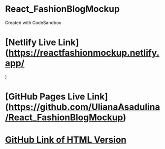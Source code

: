 # React_FashionBlogMockup
Created with CodeSandbox
# [Netlify Live Link](https://reactfashionmockup.netlify.app/
)
# [GitHub Pages Live Link] (https://github.com/UlianaAsadulina/React_FashionBlogMockup)
# [GitHub Link of HTML Version](https://github.com/UlianaAsadulina/ALAB320H.1.2FashionBlogHTML)


